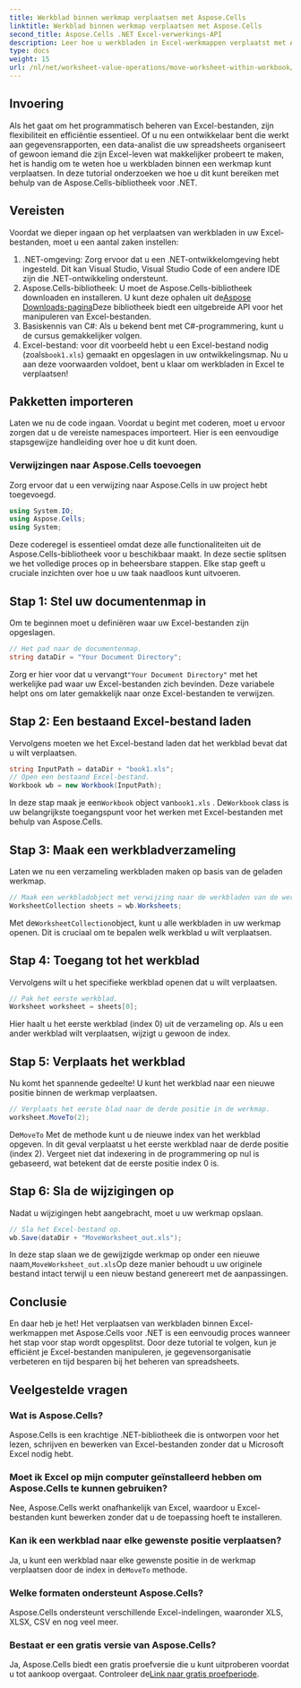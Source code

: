 ```yaml
---
title: Werkblad binnen werkmap verplaatsen met Aspose.Cells
linktitle: Werkblad binnen werkmap verplaatsen met Aspose.Cells
second_title: Aspose.Cells .NET Excel-verwerkings-API
description: Leer hoe u werkbladen in Excel-werkmappen verplaatst met Aspose.Cells voor .NET met deze stapsgewijze tutorial. Verbeter uw Excel-bestandsbeheer.
type: docs
weight: 15
url: /nl/net/worksheet-value-operations/move-worksheet-within-workbook/
---
```

## Invoering
Als het gaat om het programmatisch beheren van Excel-bestanden, zijn flexibiliteit en efficiëntie essentieel. Of u nu een ontwikkelaar bent die werkt aan gegevensrapporten, een data-analist die uw spreadsheets organiseert of gewoon iemand die zijn Excel-leven wat makkelijker probeert te maken, het is handig om te weten hoe u werkbladen binnen een werkmap kunt verplaatsen. In deze tutorial onderzoeken we hoe u dit kunt bereiken met behulp van de Aspose.Cells-bibliotheek voor .NET. 
## Vereisten
Voordat we dieper ingaan op het verplaatsen van werkbladen in uw Excel-bestanden, moet u een aantal zaken instellen:
1. .NET-omgeving: Zorg ervoor dat u een .NET-ontwikkelomgeving hebt ingesteld. Dit kan Visual Studio, Visual Studio Code of een andere IDE zijn die .NET-ontwikkeling ondersteunt.
2. Aspose.Cells-bibliotheek: U moet de Aspose.Cells-bibliotheek downloaden en installeren. U kunt deze ophalen uit de[Aspose Downloads-pagina](https://releases.aspose.com/cells/net/)Deze bibliotheek biedt een uitgebreide API voor het manipuleren van Excel-bestanden.
3. Basiskennis van C#: Als u bekend bent met C#-programmering, kunt u de cursus gemakkelijker volgen.
4.  Excel-bestand: voor dit voorbeeld hebt u een Excel-bestand nodig (zoals`book1.xls`) gemaakt en opgeslagen in uw ontwikkelingsmap.
Nu u aan deze voorwaarden voldoet, bent u klaar om werkbladen in Excel te verplaatsen!
## Pakketten importeren 
Laten we nu de code ingaan. Voordat u begint met coderen, moet u ervoor zorgen dat u de vereiste namespaces importeert. Hier is een eenvoudige stapsgewijze handleiding over hoe u dit kunt doen.
### Verwijzingen naar Aspose.Cells toevoegen
Zorg ervoor dat u een verwijzing naar Aspose.Cells in uw project hebt toegevoegd.
```csharp
using System.IO;
using Aspose.Cells;
using System;
```
Deze coderegel is essentieel omdat deze alle functionaliteiten uit de Aspose.Cells-bibliotheek voor u beschikbaar maakt.
In deze sectie splitsen we het volledige proces op in beheersbare stappen. Elke stap geeft u cruciale inzichten over hoe u uw taak naadloos kunt uitvoeren.
## Stap 1: Stel uw documentenmap in
Om te beginnen moet u definiëren waar uw Excel-bestanden zijn opgeslagen.
```csharp
// Het pad naar de documentenmap.
string dataDir = "Your Document Directory";
```
 Zorg er hier voor dat u vervangt`"Your Document Directory"` met het werkelijke pad waar uw Excel-bestanden zich bevinden. Deze variabele helpt ons om later gemakkelijk naar onze Excel-bestanden te verwijzen.
## Stap 2: Een bestaand Excel-bestand laden
Vervolgens moeten we het Excel-bestand laden dat het werkblad bevat dat u wilt verplaatsen.
```csharp
string InputPath = dataDir + "book1.xls";
// Open een bestaand Excel-bestand.
Workbook wb = new Workbook(InputPath);
```
 In deze stap maak je een`Workbook` object van`book1.xls` . De`Workbook` class is uw belangrijkste toegangspunt voor het werken met Excel-bestanden met behulp van Aspose.Cells.
## Stap 3: Maak een werkbladverzameling
Laten we nu een verzameling werkbladen maken op basis van de geladen werkmap.
```csharp
// Maak een werkbladobject met verwijzing naar de werkbladen van de werkmap.
WorksheetCollection sheets = wb.Worksheets;
```
 Met de`WorksheetCollection`object, kunt u alle werkbladen in uw werkmap openen. Dit is cruciaal om te bepalen welk werkblad u wilt verplaatsen.
## Stap 4: Toegang tot het werkblad
Vervolgens wilt u het specifieke werkblad openen dat u wilt verplaatsen.
```csharp
// Pak het eerste werkblad.
Worksheet worksheet = sheets[0];
```
Hier haalt u het eerste werkblad (index 0) uit de verzameling op. Als u een ander werkblad wilt verplaatsen, wijzigt u gewoon de index.
## Stap 5: Verplaats het werkblad
Nu komt het spannende gedeelte! U kunt het werkblad naar een nieuwe positie binnen de werkmap verplaatsen.
```csharp
// Verplaats het eerste blad naar de derde positie in de werkmap.
worksheet.MoveTo(2);
```
 De`MoveTo` Met de methode kunt u de nieuwe index van het werkblad opgeven. In dit geval verplaatst u het eerste werkblad naar de derde positie (index 2). Vergeet niet dat indexering in de programmering op nul is gebaseerd, wat betekent dat de eerste positie index 0 is.
## Stap 6: Sla de wijzigingen op
Nadat u wijzigingen hebt aangebracht, moet u uw werkmap opslaan.
```csharp
// Sla het Excel-bestand op.
wb.Save(dataDir + "MoveWorksheet_out.xls");
```
 In deze stap slaan we de gewijzigde werkmap op onder een nieuwe naam,`MoveWorksheet_out.xls`Op deze manier behoudt u uw originele bestand intact terwijl u een nieuw bestand genereert met de aanpassingen.
## Conclusie
En daar heb je het! Het verplaatsen van werkbladen binnen Excel-werkmappen met Aspose.Cells voor .NET is een eenvoudig proces wanneer het stap voor stap wordt opgesplitst. Door deze tutorial te volgen, kun je efficiënt je Excel-bestanden manipuleren, je gegevensorganisatie verbeteren en tijd besparen bij het beheren van spreadsheets.
## Veelgestelde vragen
### Wat is Aspose.Cells?  
Aspose.Cells is een krachtige .NET-bibliotheek die is ontworpen voor het lezen, schrijven en bewerken van Excel-bestanden zonder dat u Microsoft Excel nodig hebt.
### Moet ik Excel op mijn computer geïnstalleerd hebben om Aspose.Cells te kunnen gebruiken?  
Nee, Aspose.Cells werkt onafhankelijk van Excel, waardoor u Excel-bestanden kunt bewerken zonder dat u de toepassing hoeft te installeren.
### Kan ik een werkblad naar elke gewenste positie verplaatsen?  
 Ja, u kunt een werkblad naar elke gewenste positie in de werkmap verplaatsen door de index in de`MoveTo` methode.
### Welke formaten ondersteunt Aspose.Cells?  
Aspose.Cells ondersteunt verschillende Excel-indelingen, waaronder XLS, XLSX, CSV en nog veel meer.
### Bestaat er een gratis versie van Aspose.Cells?  
Ja, Aspose.Cells biedt een gratis proefversie die u kunt uitproberen voordat u tot aankoop overgaat. Controleer de[Link naar gratis proefperiode](https://releases.aspose.com/).